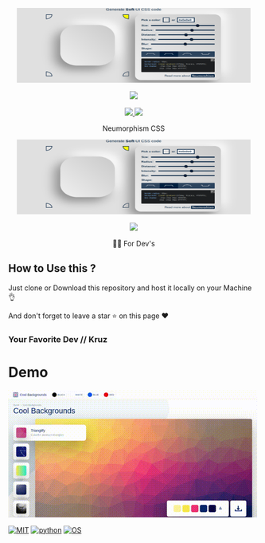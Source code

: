 <p align="center">
  <img src="https://github.com/KruZira/Neumorphism/raw/master/ne.png" width="470" height="150">
</p>

<p align="center"><img src="https://img.shields.io/badge/Version-1.01-brightgreen"></p>
<p align="center">
  <a href="https://github.com/kruzira">
    <img src="https://img.shields.io/github/followers/th3unkn0n?label=Follow&style=social">
  </a>
  <a href="https://github.com/KruZira/Neumorphism">
    <img src="https://img.shields.io/github/stars/th3unkn0n/TeleGram-Group-Scraper?style=social">
  </a>
</p>
<p align="center">
  Neumorphism CSS
</p>



<p align="center">
  <img src="https://github.com/KruZira/Neumorphism/raw/master/ne.png" width="470" height="150">
</p>

<p align="center"><img src="https://img.shields.io/badge/Version-1.01-brightgreen"></p>
<p align="center">
  <a href="https://github.com/kruzira">
  </a>
</p>
<p align="center">
  👩‍💻 For Dev's
</p>



## How to Use this ?

Just clone or Download this repository and host it locally on your Machine 👌

And don't forget to leave a star ⭐ on this page ❤️

### Your Favorite Dev // Kruz 


# Demo
![Demo](https://github.com/KruZira/Cool-Background/raw/master/image.gif)


[![MIT](https://img.shields.io/packagist/l/doctrine/orm.svg)](https://github.com/Manisso/Crips/blob/master/LICENSE)
[![python](https://img.shields.io/badge/python-2.3-brightgreen.svg)](https://www.python.org/downloads/release/python-2714/)
[![OS](https%3A//img.shields.io/badge/Tested%20On-Linux%20%7C%20Windows%20%7C%20Android-yellowgreen.svg)](https://termux.com/)
